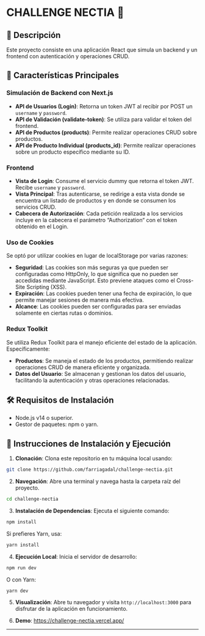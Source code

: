 # CHALLENGE NECTIA 🚀

## 📌 Descripción

Este proyecto consiste en una aplicación React que simula un backend y un frontend con autenticación y operaciones CRUD.

## 🌟 Características Principales

### Simulación de Backend con Next.js

- **API de Usuarios (Login)**: Retorna un token JWT al recibir por POST un `username` y `password`.
- **API de Validación (validate-token)**: Se utiliza para validar el token del frontend.
- **API de Productos (products)**: Permite realizar operaciones CRUD sobre productos.
- **API de Producto Individual (products_id)**: Permite realizar operaciones sobre un producto específico mediante su ID.

### Frontend

- **Vista de Login**: Consume el servicio dummy que retorna el token JWT. Recibe `username` y `password`.
- **Vista Principal**: Tras autenticarse, se redirige a esta vista donde se encuentra un listado de productos y en donde se consumen los servicios CRUD.
- **Cabecera de Autorización**: Cada petición realizada a los servicios incluye en la cabecera el parámetro “Authorization“ con el token obtenido en el Login.

### Uso de Cookies

Se optó por utilizar cookies en lugar de localStorage por varias razones:

- **Seguridad**: Las cookies son más seguras ya que pueden ser configuradas como HttpOnly, lo que significa que no pueden ser accedidas mediante JavaScript. Esto previene ataques como el Cross-Site Scripting (XSS).
- **Expiración**: Las cookies pueden tener una fecha de expiración, lo que permite manejar sesiones de manera más efectiva.
- **Alcance**: Las cookies pueden ser configuradas para ser enviadas solamente en ciertas rutas o dominios.

### Redux Toolkit

Se utiliza Redux Toolkit para el manejo eficiente del estado de la aplicación. Específicamente:

- **Productos**: Se maneja el estado de los productos, permitiendo realizar operaciones CRUD de manera eficiente y organizada.
- **Datos del Usuario**: Se almacenan y gestionan los datos del usuario, facilitando la autenticación y otras operaciones relacionadas.

## 🛠 Requisitos de Instalación

- Node.js v14 o superior.
- Gestor de paquetes: npm o yarn.

## 🚀 Instrucciones de Instalación y Ejecución

1. **Clonación**: Clona este repositorio en tu máquina local usando:
```bash
git clone https://github.com/farriagadal/challenge-nectia.git
```

2. **Navegación**: Abre una terminal y navega hasta la carpeta raíz del proyecto.
```bash
cd challenge-nectia
```

3. **Instalación de Dependencias**: Ejecuta el siguiente comando:
```bash
npm install
```
   Si prefieres Yarn, usa:
```bash
yarn install
```

4. **Ejecución Local**: Inicia el servidor de desarrollo:
```bash
npm run dev
```
   O con Yarn:
```bash
yarn dev
```

5. **Visualización**: Abre tu navegador y visita `http://localhost:3000` para disfrutar de la aplicación en funcionamiento.


6. **Demo**: https://challenge-nectia.vercel.app/

---
